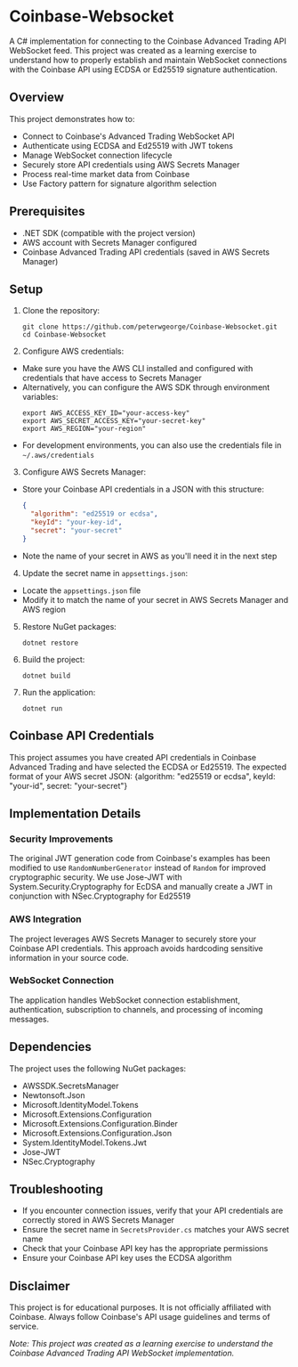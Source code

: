 # Coinbase-Websocket

A C# implementation for connecting to the Coinbase Advanced Trading API WebSocket feed. This project was created as a learning exercise to understand how to properly establish and maintain WebSocket connections with the Coinbase API using ECDSA or Ed25519 signature authentication.

## Overview

This project demonstrates how to:

- Connect to Coinbase's Advanced Trading WebSocket API
- Authenticate using ECDSA and Ed25519 with JWT tokens
- Manage WebSocket connection lifecycle
- Securely store API credentials using AWS Secrets Manager
- Process real-time market data from Coinbase
- Use Factory pattern for signature algorithm selection

## Prerequisites

- .NET SDK (compatible with the project version)
- AWS account with Secrets Manager configured
- Coinbase Advanced Trading API credentials (saved in AWS Secrets Manager)

## Setup

1. Clone the repository:
   ```
   git clone https://github.com/peterwgeorge/Coinbase-Websocket.git
   cd Coinbase-Websocket
   ```

2. Configure AWS credentials:
- Make sure you have the AWS CLI installed and configured with credentials that have access to Secrets Manager
- Alternatively, you can configure the AWS SDK through environment variables:
  ```
  export AWS_ACCESS_KEY_ID="your-access-key"
  export AWS_SECRET_ACCESS_KEY="your-secret-key"
  export AWS_REGION="your-region"
  ```
- For development environments, you can also use the credentials file in `~/.aws/credentials`

3. Configure AWS Secrets Manager:
- Store your Coinbase API credentials in a JSON with this structure:
  ```json
  {
    "algorithm": "ed25519 or ecdsa",
    "keyId": "your-key-id", 
    "secret": "your-secret"
  }
  ```
- Note the name of your secret in AWS as you'll need it in the next step

4. Update the secret name in `appsettings.json`:
- Locate the `appsettings.json` file
- Modify it to match the name of your secret in AWS Secrets Manager and AWS region

5. Restore NuGet packages:
   ```
   dotnet restore
   ```
6. Build the project:
   ```
   dotnet build
   ```

7. Run the application:
   ```
   dotnet run
   ```

## Coinbase API Credentials

This project assumes you have created API credentials in Coinbase Advanced Trading and have selected the ECDSA or Ed25519. The expected format of your AWS secret JSON: {algorithm: "ed25519 or ecdsa", keyId: "your-id", secret: "your-secret"}

## Implementation Details

### Security Improvements

The original JWT generation code from Coinbase's examples has been modified to use `RandomNumberGenerator` instead of `Random` for improved cryptographic security. We use Jose-JWT with System.Security.Cryptography for EcDSA and manually create a JWT in conjunction with NSec.Cryptography for Ed25519

### AWS Integration

The project leverages AWS Secrets Manager to securely store your Coinbase API credentials. This approach avoids hardcoding sensitive information in your source code.

### WebSocket Connection

The application handles WebSocket connection establishment, authentication, subscription to channels, and processing of incoming messages.

## Dependencies

The project uses the following NuGet packages:
- AWSSDK.SecretsManager
- Newtonsoft.Json
- Microsoft.IdentityModel.Tokens
- Microsoft.Extensions.Configuration
- Microsoft.Extensions.Configuration.Binder
- Microsoft.Extensions.Configuration.Json
- System.IdentityModel.Tokens.Jwt
- Jose-JWT
- NSec.Cryptography

## Troubleshooting

- If you encounter connection issues, verify that your API credentials are correctly stored in AWS Secrets Manager
- Ensure the secret name in `SecretsProvider.cs` matches your AWS secret name
- Check that your Coinbase API key has the appropriate permissions
- Ensure your Coinbase API key uses the ECDSA algorithm 

## Disclaimer

This project is for educational purposes. It is not officially affiliated with Coinbase. Always follow Coinbase's API usage guidelines and terms of service.


*Note: This project was created as a learning exercise to understand the Coinbase Advanced Trading API WebSocket implementation.*
